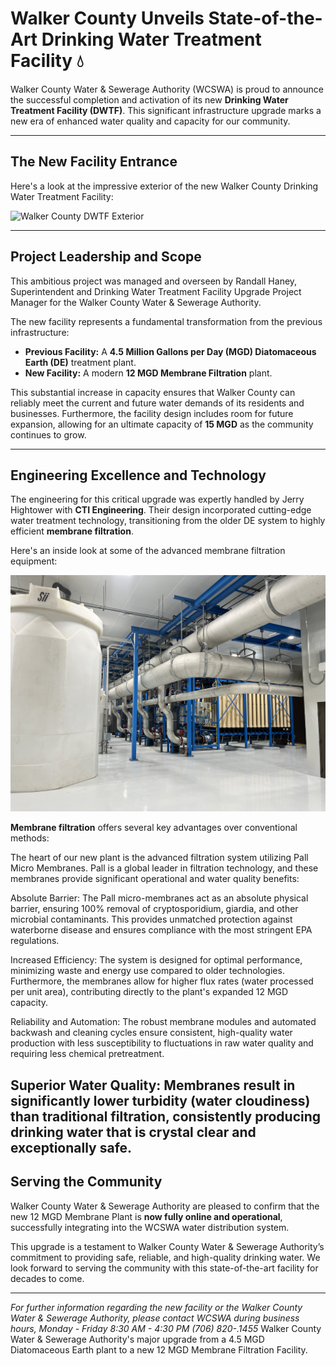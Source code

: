 # Walker County Unveils State-of-the-Art Drinking Water Treatment Facility 💧

Walker County Water & Sewerage Authority (WCSWA) is proud to announce the successful completion and activation of its new **Drinking Water Treatment Facility (DWTF)**. This significant infrastructure upgrade marks a new era of enhanced water quality and capacity for our community.

---

## The New Facility Entrance
Here's a look at the impressive exterior of the new Walker County Drinking Water Treatment Facility:

![Walker County DWTF Exterior](images/exterior.JPG)

---

## Project Leadership and Scope

This ambitious project was managed and overseen by Randall Haney, Superintendent and Drinking Water Treatment Facility Upgrade Project Manager for the Walker County Water & Sewerage Authority.

The new facility represents a fundamental transformation from the previous infrastructure:

* **Previous Facility:** A **4.5 Million Gallons per Day (MGD) Diatomaceous Earth (DE)** treatment plant.
* **New Facility:** A modern **12 MGD Membrane Filtration** plant.

This substantial increase in capacity ensures that Walker County can reliably meet the current and future water demands of its residents and businesses. Furthermore, the facility design includes room for future expansion, allowing for an ultimate capacity of **15 MGD** as the community continues to grow.

---

## Engineering Excellence and Technology

The engineering for this critical upgrade was expertly handled by Jerry Hightower with **CTI Engineering**. Their design incorporated cutting-edge water treatment technology, transitioning from the older DE system to highly efficient **membrane filtration**.

Here's an inside look at some of the advanced membrane filtration equipment:

![DWTF Interior Membrane Filtration](images/membranes.JPG)

**Membrane filtration** offers several key advantages over conventional methods:

The heart of our new plant is the advanced filtration system utilizing Pall Micro Membranes. Pall is a global leader in filtration technology, and these membranes provide significant operational and water quality benefits:

Absolute Barrier: The Pall micro-membranes act as an absolute physical barrier, ensuring 100% removal of cryptosporidium, giardia, and other microbial contaminants. This provides unmatched protection against waterborne disease and ensures compliance with the most stringent EPA regulations.

Increased Efficiency: The system is designed for optimal performance, minimizing waste and energy use compared to older technologies. Furthermore, the membranes allow for higher flux rates (water processed per unit area), contributing directly to the plant's expanded 12 MGD capacity.

Reliability and Automation: The robust membrane modules and automated backwash and cleaning cycles ensure consistent, high-quality water production with less susceptibility to fluctuations in raw water quality and requiring less chemical pretreatment.

Superior Water Quality: Membranes result in significantly lower turbidity (water cloudiness) than traditional filtration, consistently producing drinking water that is crystal clear and exceptionally safe.
---

## Serving the Community

Walker County Water & Sewerage Authority are pleased to confirm that the new 12 MGD Membrane Plant is **now fully online and operational**, successfully integrating into the WCSWA water distribution system.

This upgrade is a testament to Walker County Water & Sewerage Authority’s commitment to providing safe, reliable, and high-quality drinking water. We look forward to serving the community with this state-of-the-art facility for decades to come.

---

*For further information regarding the new facility or the Walker County Water & Sewerage Authority, please contact WCSWA during business hours, Monday - Friday 8:30 AM - 4:30 PM (706) 820-.1455*
Walker County Water &amp; Sewerage Authority's major upgrade from a 4.5 MGD Diatomaceous Earth plant to a new 12 MGD Membrane Filtration Facility.
